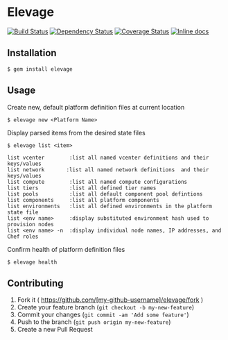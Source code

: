 # Elevage


[![Build Status](https://travis-ci.org/Cheneweth/elevage.svg?branch=master)][travis]
[![Dependency Status](https://gemnasium.com/Cheneweth/elevage.png?travis)][gemnasium]
[![Coverage Status](https://coveralls.io/repos/Cheneweth/elevage/badge.png?branch=master)][coveralls]
[![Inline docs](http://inch-ci.org/github/Cheneweth/elevage.png?branch=master)][inch]

[travis]: http://travis-ci.org/Cheneweth/elevage
[gemnasium]: https://gemnasium.com/Cheneweth/elevage
[coveralls]: https://coveralls.io/r/Cheneweth/elevage
[inch]: http://inch-ci.org/github/Cheneweth/elevage

## Installation


    $ gem install elevage

## Usage

Create new, default platform definition files at current location

    $ elevage new <Platform Name>

Display parsed items from the desired state files

    $ elevage list <item>

    list vcenter        :list all named vcenter definitions and their keys/values
    list network       :list all named network definitions  and their keys/values
    list compute        :list all named compute configurations
    list tiers          :list all defined tier names
    list pools          :list all default component pool defintions
    list components     :list all platform components
    list environments   :list all defined environments in the platform state file
    list <env name>     :display substituted environment hash used to provision nodes
    list <env name> -n  :display individual node names, IP addresses, and Chef roles

Confirm health of platform definition files

    $ elevage health


## Contributing

1. Fork it ( https://github.com/[my-github-username]/elevage/fork )
2. Create your feature branch (`git checkout -b my-new-feature`)
3. Commit your changes (`git commit -am 'Add some feature'`)
4. Push to the branch (`git push origin my-new-feature`)
5. Create a new Pull Request
